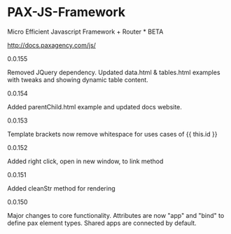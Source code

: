 # PAX-JS-Framework
Micro Efficient Javascript Framework + Router * BETA

http://docs.paxagency.com/js/

0.0.155

Removed JQuery dependency. Updated data.html & tables.html examples with tweaks and showing dynamic table content. 

0.0.154

Added parentChild.html example and updated docs website.

0.0.153

Template brackets now remove whitespace for uses cases of {{ this.id }}

0.0.152

Added right click, open in new window, to link method

0.0.151

Added cleanStr method for rendering

0.0.150

Major changes to core functionality. Attributes are now "app" and "bind" to define pax element types. Shared apps 
are connected by default. 

